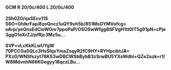 #### GCM R 20/0c/400 L 20/0c/400
**2Sh0ZO/qxSEcv11S**<br/>**S6O+GhIkrFapi8zoQncz1uQY9vh5b/851MsGYMVofcg=**<br/>**eArp/yeQnsEdCioWGnr7ppoPaP/OSOSwWfgg8SFVgH1tt0IT5g91pN+cPje3ggO1oXrZJ/pfRjc3Mz5u...**<br/><br/>
**SVP+vLcKkKLwUYgW**<br/>**70PCCGa5QLc3HsSIqxYmaZsqyR2fC9HY+RYHpcibtJA=**<br/>**PXz0/WNSfszyt78KS3wDBCWSbBybB3zSrwBU5YXsWdbl+QZe2azk+r1/W8MdvnhN66KGegyy18qczLBu...**